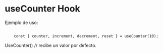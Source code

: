 # useCounter Hook

Ejemplo de uso:

```

    const { counter, increment, decrement, reset } = useCounter(10);

```

UseCounter() // recibe un valor por defecto.
